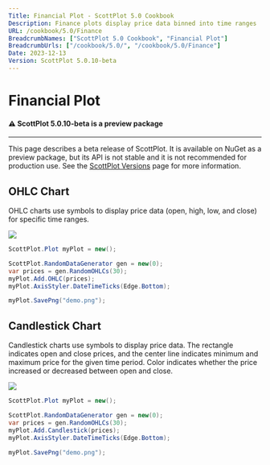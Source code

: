 ```yaml
---
Title: Financial Plot - ScottPlot 5.0 Cookbook
Description: Finance plots display price data binned into time ranges
URL: /cookbook/5.0/Finance
BreadcrumbNames: ["ScottPlot 5.0 Cookbook", "Financial Plot"]
BreadcrumbUrls: ["/cookbook/5.0/", "/cookbook/5.0/Finance"]
Date: 2023-12-13
Version: ScottPlot 5.0.10-beta
---
```


# Financial Plot



<div class='alert alert-warning' role='alert'><h4 class='alert-heading py-0 my-0'>⚠️ ScottPlot 5.0.10-beta is a preview package</h4><hr /><p class='mb-0'><span class='fw-semibold'>This page describes a beta release of ScottPlot.</span> It is available on NuGet as a preview package, but its API is not stable and it is not recommended for production use. See the <a href='https://scottplot.net/versions/'>ScottPlot Versions</a> page for more information. </p></div>



## OHLC Chart

OHLC charts use symbols to display price data (open, high, low, and close) for specific time ranges.

[![](/cookbook/5.0/images/OHLC.png)](/cookbook/5.0/images/OHLC.png)

```cs
ScottPlot.Plot myPlot = new();

ScottPlot.RandomDataGenerator gen = new(0);
var prices = gen.RandomOHLCs(30);
myPlot.Add.OHLC(prices);
myPlot.AxisStyler.DateTimeTicks(Edge.Bottom);

myPlot.SavePng("demo.png");

```


## Candlestick Chart

Candlestick charts use symbols to display price data. The rectangle indicates open and close prices, and the center line indicates minimum and maximum price for the given time period. Color indicates whether the price increased or decreased between open and close.

[![](/cookbook/5.0/images/Candlestick.png)](/cookbook/5.0/images/Candlestick.png)

```cs
ScottPlot.Plot myPlot = new();

ScottPlot.RandomDataGenerator gen = new(0);
var prices = gen.RandomOHLCs(30);
myPlot.Add.Candlestick(prices);
myPlot.AxisStyler.DateTimeTicks(Edge.Bottom);

myPlot.SavePng("demo.png");

```

